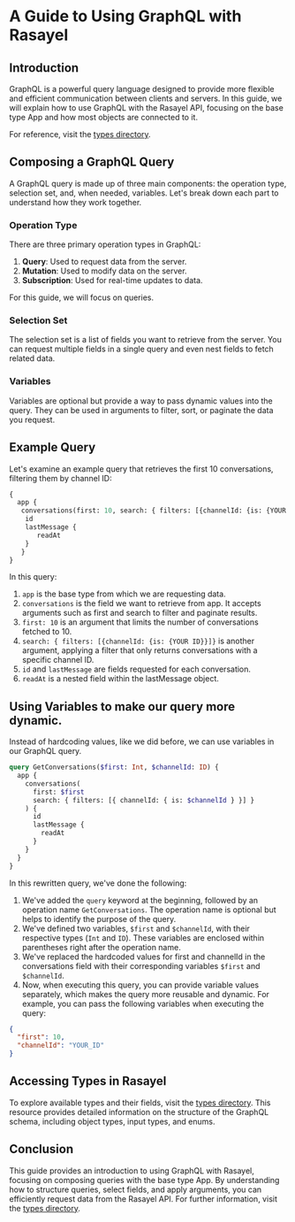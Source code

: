 # A Guide to Using GraphQL with Rasayel

## Introduction

GraphQL is a powerful query language designed to provide more flexible and efficient communication between clients and servers. In this guide, we will explain how to use GraphQL with the Rasayel API, focusing on the base type App and how most objects are connected to it.

For reference, visit the [types directory](/types/App).

## Composing a GraphQL Query

A GraphQL query is made up of three main components: the operation type, selection set, and, when needed, variables. Let's break down each part to understand how they work together.

### Operation Type

There are three primary operation types in GraphQL:

1. **Query**: Used to request data from the server.
2. **Mutation**: Used to modify data on the server.
3. **Subscription**: Used for real-time updates to data.

For this guide, we will focus on queries.

### Selection Set

The selection set is a list of fields you want to retrieve from the server. You can request multiple fields in a single query and even nest fields to fetch related data.

### Variables

Variables are optional but provide a way to pass dynamic values into the query. They can be used in arguments to filter, sort, or paginate the data you request.

## Example Query

Let's examine an example query that retrieves the first 10 conversations, filtering them by channel ID:

```graphql
{
  app {
   conversations(first: 10, search: { filters: [{channelId: {is: {YOUR ID}}]}) {
    id
    lastMessage {
       readAt
    }
   }
}
```

In this query:

1. `app` is the base type from which we are requesting data.
2. `conversations` is the field we want to retrieve from app. It accepts arguments such as first and search to filter and paginate results.
3. `first: 10` is an argument that limits the number of conversations fetched to 10.
4. `search: { filters: [{channelId: {is: {YOUR ID}}]}` is another argument, applying a filter that only returns conversations with a specific channel ID.
5. `id` and `lastMessage` are fields requested for each conversation.
6. `readAt` is a nested field within the lastMessage object.

## Using Variables to make our query more dynamic.

Instead of hardcoding values, like we did before, we can use variables in our GraphQL query.

```graphql
query GetConversations($first: Int, $channelId: ID) {
  app {
    conversations(
      first: $first
      search: { filters: [{ channelId: { is: $channelId } }] }
    ) {
      id
      lastMessage {
        readAt
      }
    }
  }
}
```

In this rewritten query, we've done the following:

1. We've added the `query` keyword at the beginning, followed by an operation name `GetConversations`. The operation name is optional but helps to identify the purpose of the query.
2. We've defined two variables, `$first` and `$channelId`, with their respective types (`Int` and `ID`). These variables are enclosed within parentheses right after the operation name.
3. We've replaced the hardcoded values for first and channelId in the conversations field with their corresponding variables `$first` and `$channelId`.
4. Now, when executing this query, you can provide variable values separately, which makes the query more reusable and dynamic. For example, you can pass the following variables when executing the query:

```json
{
  "first": 10,
  "channelId": "YOUR_ID"
}
```

## Accessing Types in Rasayel

To explore available types and their fields, visit the [types directory](/types/App). This resource provides detailed information on the structure of the GraphQL schema, including object types, input types, and enums.

## Conclusion

This guide provides an introduction to using GraphQL with Rasayel, focusing on composing queries with the base type App. By understanding how to structure queries, select fields, and apply arguments, you can efficiently request data from the Rasayel API. For further information, visit the [types directory](/types/App).
